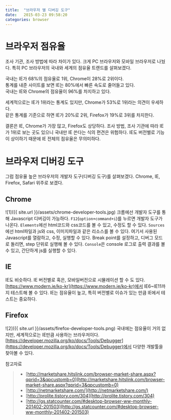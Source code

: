 ```yaml
---
title:  "브라우저 별 디버깅 도구"
date:   2015-03-23 09:58:20
categories: browser
---
```




# 브라우저 점유율
조사 기관, 조사 방법에 따라 차이가 있다.
크게 PC 브라우저와 모바일 브라우저로 나눴다. 특히 PC 브라우저의 국내와 세계의 점유율 트랜드를 살펴보겠다.

국내는 IE가 68%의 점유율로 1위, Chrome이 28%로 2위이다.  
통계를 내준 사이트를 보면 IE는 80%에서 빠른 속도로 줄어들고 있다.  
국내는 IE와 Chrome의 점유율이 96%를 차지하고 있다.

세계적으로는 IE가 1위라는 통계도 있지만, Chrome가 53%로 1위라는 의견이 우세하다.  
같은 통계를 기준으로 하면 IE가 20%로 2위, Firefox가 19%로 3위를 차지한다.  

결론은 IE, Chrome가 가장 많고, Firefox도 상당하다. 조사 방법, 조사 기관에 따라 IE가 1위로 보는 곳도 있으니 국내만 IE 쓴다는 식의 편견은 위험하다. IE도 버전별로 기능이 상이하기 때문에 IE 전체의 점유율은 무의미하다.

# 브라우저 디버깅 도구
그럼 점유율 높은 브라우저의 개발자 도구(디버깅 도구)를 살펴보겠다.
Chrome, IE, Firefox, Safari 위주로 보겠다.


## Chrome
![1]({{ site.url }}/assets/chrome-developer-tools.jpg)
크롬에선 개발자 도구를 통해 Javascript 디버깅이 가능하다.
`F12`(`option+command+i`)를 누르면 개발자 도구가 나온다.
`Elements`에선 html코드와 css코드를 볼 수 있고, 수정도 할 수 있다.
`Sources`에선 html파일과 js와 css, 이미지파일과 같은 리소스를 볼 수 있다.
여기서 사용된 Javascript를 열람하고, 수정, 실행할 수 있다.
Break point를 설정하고, 디버그 모드로 돌리면, step 단위로 실행해 볼 수 있다.
`Console`은 console 로그로 출력 결과를 볼 수 있고, 간단하게 js를 실행할 수 있다.

## IE
IE도 비슷하다. IE 버전별로 혹은, 모바일버전으로 시뮬레이션 할 수 도 있다.
[https://www.modern.ie/ko-kr](https://www.modern.ie/ko-kr)에서 IE6~IE11까지 테스트해 볼 수 있다.
IE는 점유율이 높고, 특히 버전별로 이슈가 있는 만큼 IE에서 테스트는 중요하다.

## Firefox
![2]({{ site.url }}/assets/firefox-developer-tools.png)
국내에는 점유율이 거의 없지만, 세계적으로는 IE만큼 사용하는 브라우저이다.
[https://developer.mozilla.org/ko/docs/Tools/Debugger](https://developer.mozilla.org/ko/docs/Tools/Debugger)에서 다양한 개발툴을 찾아볼 수 있다.



참고자료  
 > - [http://marketshare.hitslink.com/browser-market-share.aspx?qprid=3&qpcustomb=0](http://marketshare.hitslink.com/browser-market-share.aspx?qprid=3&qpcustomb=0)  
 > - [http://netmarketshare.com/](http://netmarketshare.com/)  
 > - [http://prolite.tistory.com/304](http://prolite.tistory.com/304)  
 > - [http://gs.statcounter.com/#desktop-browser-ww-monthly-201402-201503](http://gs.statcounter.com/#desktop-browser-ww-monthly-201402-201503)  
